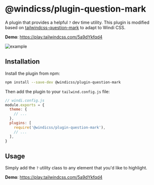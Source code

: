# @windicss/plugin-question-mark

A plugin that provides a helpful `?` dev time utility. This plugin is modified based on [tailwindcss-question-mark](https://github.com/GavinJoyce/tailwindcss-question-mark) to adapt to Windi CSS.

**Demo**: https://play.tailwindcss.com/5a9dYkfqd4

![example](https://user-images.githubusercontent.com/2526/100670452-ca598300-3356-11eb-8743-5d4d3c7b740f.gif)

## Installation

Install the plugin from npm:

```sh
npm install --save-dev @windicss/plugin-question-mark
```

Then add the plugin to your `tailwind.config.js` file:

```js
// windi.config.js
module.exports = {
  theme: {
    // ...
  },
  plugins: [
    require('@windicss/plugin-question-mark'),
    // ...
  ],
}
```

## Usage

Simply add the `?` utility class to any element that you'd like to highlight.

**Demo**: https://play.tailwindcss.com/5a9dYkfqd4
